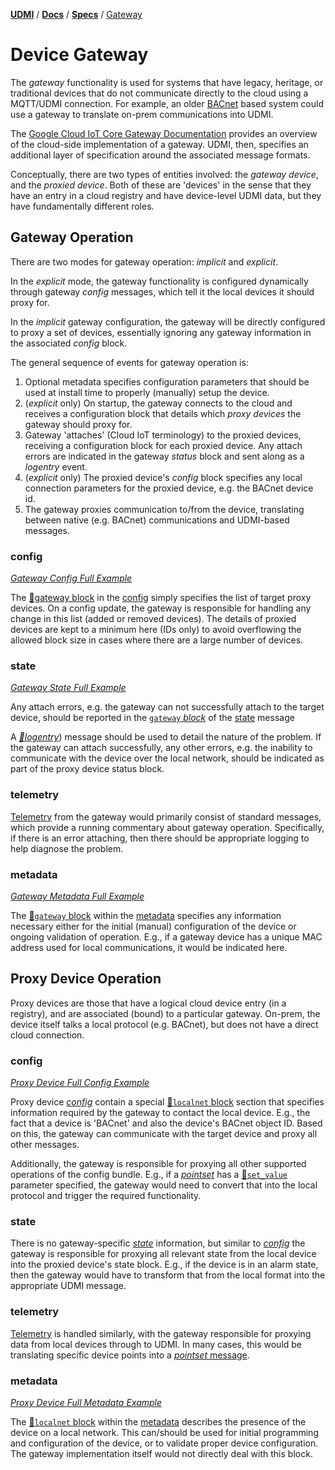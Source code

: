 [**UDMI**](../../) / [**Docs**](../) / [**Specs**](./) / [Gateway](#)

# Device Gateway

The _gateway_ functionality is used for systems that have legacy, heritage,
or traditional devices that do not communicate directly to the cloud using
a MQTT/UDMI connection. For example, an older [BACnet](http://www.bacnet.org/)
based system could use a gateway to translate on-prem communications into UDMI.

The
[Google Cloud IoT Core Gateway Documentation](https://cloud.google.com/iot/docs/how-tos/gateways)
provides an overview of the cloud-side implementation of a gateway. UDMI, then,
specifies an additional layer of specification around the associated
message formats.

Conceptually, there are two types of
entities involved: the _gateway device_, and the _proxied device_. Both of
these are 'devices' in the sense that they have an entry in a cloud registry
and have device-level UDMI data, but they have fundamentally different roles.

## Gateway Operation

There are two modes for gateway operation: _implicit_ and _explicit_. 

In the _explicit_ mode, the gateway functionality is configured dynamically through
gateway _config_ messages, which tell it the local devices it should proxy for. 

In the _implicit_ gateway configuration, the gateway will be directly
configured to proxy a set of devices, essentially ignoring any gateway
information in the associated _config_ block.

The general sequence of events for gateway operation is:
1. Optional metadata specifies configuration parameters that should be used
at install time to properly (manually) setup the device.
2. (_explicit_ only) On startup, the gateway connects to the cloud and receives
a configuration block that details which _proxy devices_ the gateway should proxy for.
4. Gateway 'attaches' (Cloud IoT terminology) to the proxied devices,
receiving a configuration block for each proxied device. Any attach errors are
indicated in the gateway _status_ block and sent along as a _logentry_ event.
5. (_explicit_ only) The proxied device's _config_ block specifies any local
connection parameters for the proxied device, e.g. the BACnet device id.
6. The gateway proxies communication to/from the device, translating between
native (e.g. BACnet) communications and UDMI-based messages.

### config

[_Gateway Config Full Example_](../../tests/config.tests/gateway.json)

The [🧬gateway block](../../gencode/docs/config.html#gateway) in the [config](../messages/config.md)
simply specifies the list of target proxy devices. On a config update, the gateway is responsible
for handling any change in this list (added or removed devices). The details of proxied devices are
kept to a minimum here (IDs only) to avoid overflowing the allowed block size in cases where there
are a large number of devices.

### state

[_Gateway State Full Example_](../../tests/state.tests/gateway.json)

Any attach errors, e.g. the gateway can not successfully attach to the target
device, should be reported in the [`gateway` _block_](../../gencode/docs/state.html#gateway) of the [state](../messages/state.md) message

A [_🧬logentry_](../../gencode/docs/event_system.html#logentries)) message should be used to detail
the nature of the problem. If the gateway can attach successfully, any other errors, e.g. the
inability to communicate with the device over the local network, should be indicated as part of the
proxy device status block.

### telemetry

[Telemetry](../messages/event.md) from the gateway would primarily consist of standard messages,
which provide a running commentary about gateway operation. Specifically, if there is an error
attaching, then there should be appropriate logging to help diagnose the problem.

### metadata

[_Gateway Metadata Full Example_](../../tests/metadata.tests/gateway.json) 

The [🧬`gateway` block](../../gencode/docs/metadata.html#gateway) within the [metadata](metadata.md)
specifies any information necessary either for the initial (manual) configuration of the device or
ongoing validation of operation. E.g., if a gateway device has a unique MAC address used for local
communications, it would be indicated here.

## Proxy Device Operation

Proxy devices are those that have a logical cloud device entry (in a registry),
and are associated (bound) to a particular gateway. On-prem, the device
itself talks a local protocol (e.g. BACnet), but does not have a direct
cloud connection.

### config

[_Proxy Device Full Config Example_](../../tests/config.tests/proxy.json) 

Proxy device [_config_](../messages/config.md) contain a special
[🧬`localnet` block](../../gencode/docs/config.html#localnet) section that
specifies information required by the gateway to contact the local device.
E.g., the fact that a device is 'BACnet' and also the device's BACnet object
ID. Based on this, the gateway can communicate with the target device and proxy
all other messages.

Additionally, the gateway is responsible for proxying all other supported operations of the config
bundle. E.g., if a [_pointset_](../messages/pointset.md) has a
[🧬`set_value`](../../gencode/docs/config.html#pointset_points_pattern1_set_value) 
parameter specified, the gateway would need to convert that into the local protocol
and trigger the required functionality.

### state

There is no gateway-specific [_state_](../messages/state.md) information, but similar to
[_config_](../messages/config.md) the gateway is responsible for proxying all relevant state from
the local device into the proxied device's state block. E.g., if the device is in an alarm state,
then the gateway would have to transform that from the local format into the appropriate UDMI
message.

### telemetry

[Telemetry](../messages/pointset.md#telemetry) is handled similarly, with the gateway responsible for
proxying data from local devices through to UDMI. In many cases, this would be translating specific
device points into a [_pointset_ message](../../tests/event_pointset.tests/example.json).

### metadata

[_Proxy Device Full Metadata Example_](../../tests/metadata.tests/proxy.json)

The [🧬`localnet` block](../../gencode/docs/metadata.html#localnet) within the [metadata](metadata.md)
describes the presence of the device on a local network. This can/should be used for initial
programming and configuration of the device, or to validate proper device configuration. The gateway
implementation itself would not directly deal with this block.

